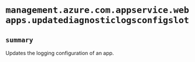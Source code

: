 # `management.azure.com.appservice.webapps.updatediagnosticlogsconfigslot`

## `summary`
Updates the logging configuration of an app.


